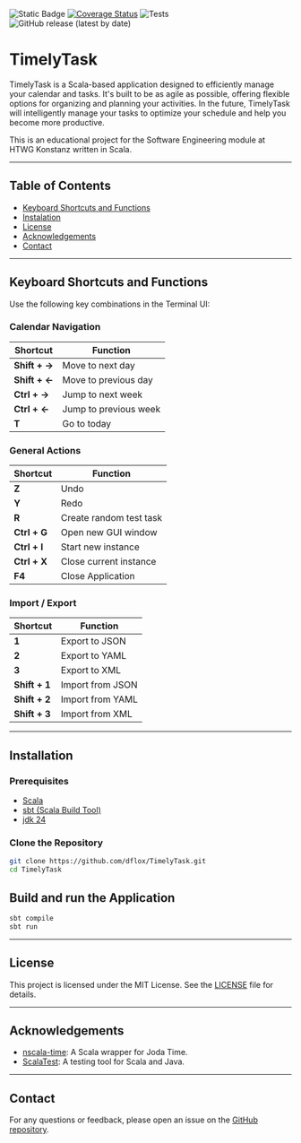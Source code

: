 ![Static Badge](https://img.shields.io/badge/Scala-sbt-red?style=for-the-badge&logo=Scala&logoColor=%23dc322f&color=%23dc322f)
[![Coverage Status](https://coveralls.io/repos/github/dflox/TimelyTask/badge.svg)](https://coveralls.io/github/dflox/TimelyTask)
![Tests](https://github.com/dflox/TimelyTask/actions/workflows/ci.yml/badge.svg)
![GitHub release (latest by date)](https://img.shields.io/github/v/release/dflox/TimelyTask)


# TimelyTask

TimelyTask is a Scala-based application designed to efficiently manage your calendar and tasks. It's built to be as agile as possible, offering flexible options for organizing and planning your activities. In the future, TimelyTask will intelligently manage your tasks to optimize your schedule and help you become more productive.

This is an educational project for the Software Engineering module at HTWG Konstanz written in Scala.

---

## Table of Contents

- [Keyboard Shortcuts and Functions](#Keyboard-Shortcuts-and-Functions)
- [Instalation](#Instalation)
- [License](#License)
- [Acknowledgements](#Acknowledgements)
- [Contact](#Contact)

---
## Keyboard Shortcuts and Functions

Use the following key combinations in the Terminal UI:

### Calendar Navigation
| Shortcut          | Function                 |
|-------------------|--------------------------|
| **Shift + →**     | Move to next day         |
| **Shift + ←**     | Move to previous day     |
| **Ctrl + →**      | Jump to next week        |
| **Ctrl + ←**      | Jump to previous week    |
| **T**             | Go to today              |

### General Actions
| Shortcut          | Function                        |
|-------------------|---------------------------------|
| **Z**             | Undo                            |
| **Y**             | Redo                            |
| **R**             | Create random test task         |
| **Ctrl + G**      | Open new GUI window             |
| **Ctrl + I**      | Start new instance              |
| **Ctrl + X**      | Close current instance          |
| **F4** | Close Application |

### Import / Export
| Shortcut          | Function                   |
|-------------------|----------------------------|
| **1**             | Export to JSON             |
| **2**             | Export to YAML             |
| **3**             | Export to XML              |
| **Shift + 1**     | Import from JSON           |
| **Shift + 2**     | Import from YAML           |
| **Shift + 3**     | Import from XML            |

---

## Installation
### Prerequisites

- [Scala](https://www.scala-lang.org/download/)
- [sbt (Scala Build Tool)](https://www.scala-sbt.org/download.html)
- [jdk 24](https://jdk.java.net/24/)

### Clone the Repository

```sh
git clone https://github.com/dflox/TimelyTask.git
cd TimelyTask
````
## Build and run the Application

```sh
sbt compile
sbt run
````
---

## License

This project is licensed under the MIT License. See the [LICENSE](https://github.com/UnKompetent/TimelyTask/blob/main/LICENSE) file for details.

---

## Acknowledgements

- [nscala-time](https://github.com/nscala-time/nscala-time): A Scala wrapper for Joda Time.
- [ScalaTest](https://www.scalatest.org/): A testing tool for Scala and Java.

---

## Contact

For any questions or feedback, please open an issue on the [GitHub repository](https://github.com/dflox/TimelyTask/issues).
